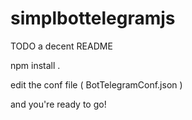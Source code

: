 # simplbottelegramjs
TODO a decent README


npm install .

edit the conf file ( BotTelegramConf.json )

and you're ready to go!

